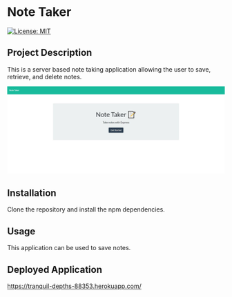 # Note Taker
[![License: MIT](https://img.shields.io/badge/License-MIT-yellow.svg)](https://opensource.org/licenses/MIT)

## Project Description
This is a server based note taking application allowing the user to save, retrieve, and delete notes.

![landing page](./public/assets/images/screenshot.JPG)

## Installation

Clone the repository and install the npm dependencies.

## Usage

This application can be used to save notes.

## Deployed Application

https://tranquil-depths-88353.herokuapp.com/
